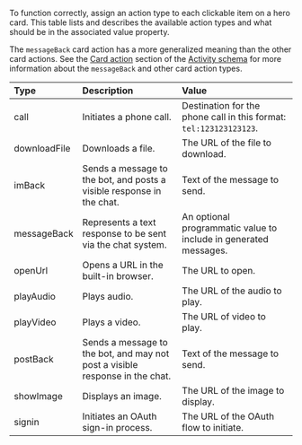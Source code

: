 To function correctly, assign an action type to each clickable item on a hero card. This table lists and describes the available action types and what should be in the associated value property.

The `messageBack` card action has a more generalized meaning than the other card actions. See the [Card action](https://github.com/Microsoft/botframework-sdk/blob/main/specs/botframework-activity/botframework-activity.md#card-action) section of the [Activity schema](https://github.com/Microsoft/botframework-sdk/blob/main/specs/botframework-activity/botframework-activity.md) for more information about the `messageBack` and other card action types.

| Type         | Description                                                                  | Value                                                              |
|:-------------|:-----------------------------------------------------------------------------|:-------------------------------------------------------------------|
| call         | Initiates a phone call.                                                      | Destination for the phone call in this format: `tel:123123123123`. |
| downloadFile | Downloads a file.                                                            | The URL of the file to download.                                   |
| imBack       | Sends a message to the bot, and posts a visible response in the chat.        | Text of the message to send.                                       |
| messageBack  | Represents a text response to be sent via the chat system.                   | An optional programmatic value to include in generated messages.   |
| openUrl      | Opens a URL in the built-in browser.                                         | The URL to open.                                                   |
| playAudio    | Plays audio.                                                                 | The URL of the audio to play.                                      |
| playVideo    | Plays a video.                                                               | The URL of video to play.                                          |
| postBack     | Sends a message to the bot, and may not post a visible response in the chat. | Text of the message to send.                                       |
| showImage    | Displays an image.                                                           | The URL of the image to display.                                   |
| signin       | Initiates an OAuth sign-in process.                                           | The URL of the OAuth flow to initiate.                             |
